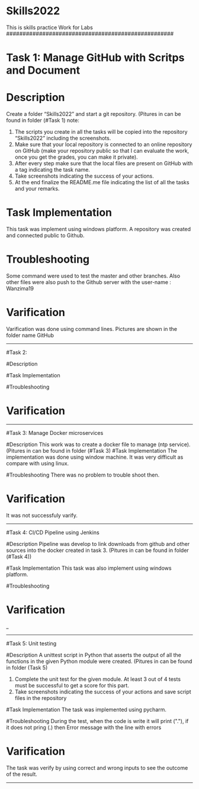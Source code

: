 # Skills2022
This is skills practice Work for Labs
###################################################
# Task 1: Manage GitHub with Scritps and Document
# Description
Create a folder “Skills2022” and start a git repository. (Pitures in can be found in folder (#Task 1)
note: 
1. The scripts you create in all the tasks will be copied into the repository “Skills2022” including the screenshots.
2. Make sure that your local repository is connected to an online repository on GitHub (make your repository public so that I can evaluate the work, once you get the grades, you can make it private).
3. After every step make sure that the local files are present on GitHub with a tag indicating the task name.
4. Take screenshots indicating the success of your actions.
5. At the end finalize the README.me file indicating the list of all the tasks and your remarks.
# Task Implementation
This task was implement using windows platform. A repository was created and connected public to Github.

# Troubleshooting
Some command were used to test the master and other branches.
Also other files were also push to the Github server with the user-name : Wanzima19

# Varification 
Varification was done using command lines. Pictures are shown in the folder name GitHub
___________________________________________________________________________________________________________________________________________________________
#Task 2: 


#Description

#Task Implementation


#Troubleshooting

# Varification

__________________________________________________________________________________________________________________________________________________________
#Task 3: Manage Docker microservices

#Description
This work was to create a docker file to manage (ntp service). (Pitures in can be found in folder (#Task 3)
#Task Implementation
The implementation was done using window machine. It was very difficult as compare with using linux. 

#Troubleshooting
There was no problem to trouble shoot then. 
# Varification
It was not successfuly varify. 
___________________________________________________________________________________________________________________________________________________
#Task 4: CI/CD Pipeline using Jenkins

#Description
Pipeline was develop to link downloads from github and other sources into the docker created in task 3. (Pitures in can be found in folder (#Task 4))

#Task Implementation
This task was also implement using windows platform. 

#Troubleshooting

# Varification
_
_________________________________________________________________________________________________________________________________________________________
#Task 5: Unit testing

#Description
A unittest script in Python that asserts the output of all the functions in the given Python module were created. (Pitures in can be found in folder (Task 5)

1. Complete the unit test for the given module. At least 3 out of 4 tests must be successful to get a score for this part.
2. Take screenshots indicating the success of your actions and save script files in the repository

#Task Implementation
The task was implemented using pycharm. 

#Troubleshooting
During the test, when the code is write it will print ("."), if it does not pring (.) then Error message with the line with errors
# Varification
The task was verify by using correct and wrong inputs to see the outcome of the result.  
_____________________________________________________________________________________________________________________________________________________



